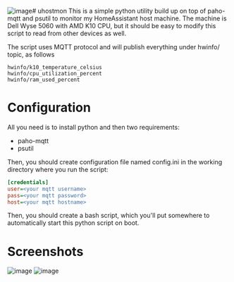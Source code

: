 ![image](https://github.com/cziter15/uhostmon/assets/5003708/ac1abfd4-87f6-4847-8e4c-89e0e2bd2135)# uhostmon
This is a simple python utility build up on top of paho-mqtt and psutil to monitor my HomeAssistant host machine.
The machine is Dell Wyse 5060 with AMD K10 CPU, but it should be easy to modify this script to read from other devices as well.

The script uses MQTT protocol and will publish everything under hwinfo/ topic, as follows

```
hwinfo/k10_temperature_celsius
hwinfo/cpu_utilization_percent
hwinfo/ram_used_percent
```

# Configuration
All you need is to install python and then two requirements:
- paho-mqtt
- psutil

Then, you should create configuration file named config.ini in the working directory where you run the script:
```ini
[credentials]
user=<your mqtt username>
pass=<your mqtt password>
host=<your mqtt hostname>
```
Then, you should create a bash script, which you'll put somewhere to automatically start this python script on boot.

# Screenshots
![image](https://github.com/cziter15/uhostmon/assets/5003708/d7064310-85e2-4788-968f-4930bf5ecfad)
![image](https://github.com/cziter15/uhostmon/assets/5003708/a11ea6b3-8fef-4883-8bea-9d8801351935)
